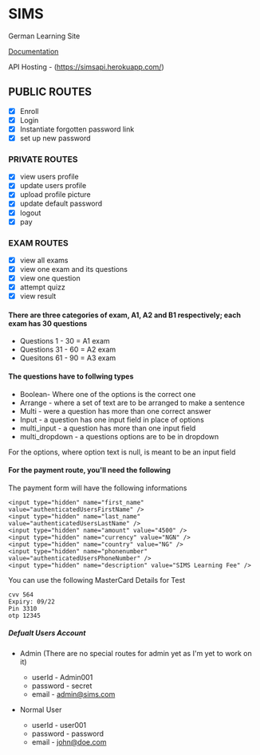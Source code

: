 # SIMS

German Learning Site

[Documentation](https://documenter.getpostman.com/view/6901755/SVtTyUS1)

API Hosting - (https://simsapi.herokuapp.com/)

## PUBLIC ROUTES

- [x] Enroll
- [x] Login
- [x] Instantiate forgotten password link
- [x] set up new password

### PRIVATE ROUTES

- [x] view users profile
- [x] update users profile
- [x] upload profile picture
- [x] update default password
- [x] logout
- [x] pay

### EXAM ROUTES

- [x] view all exams
- [x] view one exam and its questions
- [x] view one question
- [x] attempt quizz
- [x] view result

#### There are three categories of exam, A1, A2 and B1 respectively; each exam has 30 questions

- Questions 1 - 30 = A1 exam
- Questions 31 - 60 = A2 exam
- Quesitons 61 - 90 = A3 exam

#### The questions have to follwing types

- Boolean- Where one of the options is the correct one
- Arrange - where a set of text are to be arranged to make a sentence
- Multi - were a question has more than one correct answer
- Input - a question has one input field in place of options
- multi_input - a question has more than one input field
- multi_dropdown - a questions options are to be in dropdown

For the options, where option text is null, is meant to be an input field

#### For the payment route, you'll need the following

The payment form will have the following informations

```<input type="hidden" name="email" value="authenticatedUserEmai" />
<input type="hidden" name="first_name" value="authenticatedUsersFirstName" />
<input type="hidden" name="last_name" value="authenticatedUsersLastName" />
<input type="hidden" name="amount" value="4500" />
<input type="hidden" name="currency" value="NGN" />
<input type="hidden" name="country" value="NG" />
<input type="hidden" name="phonenumber" value="authenticatedUsersPhoneNumber" />
<input type="hidden" name="description" value="SIMS Learning Fee" />
```

You can use the following MasterCard Details for Test

```5531 8866 5214 2950
cvv 564
Expiry: 09/22
Pin 3310
otp 12345
```

##### Defualt Users Account

- Admin (There are no special routes for admin yet as I'm yet to work on it)
  - userId - Admin001
  - password - secret
  - email - admin@sims.com

- Normal User
  - userId - user001
  - password - password
  - email - john@doe.com
